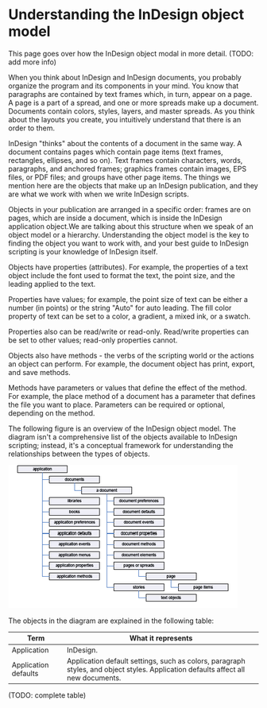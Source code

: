 # Understanding the InDesign object model

This page goes over how the InDesign object modal in more detail. (TODO: add more info)

When you think about InDesign and InDesign documents, you probably organize the program and its components in your mind. You know that paragraphs are contained by text frames which, in turn, appear on a page. A page is a part of a spread, and one or more spreads make up a document. Documents contain colors, styles, layers, and master spreads. As you think about the layouts you create, you intuitively understand that there is an order to them.

InDesign "thinks" about the contents of a document in the same way. A document contains pages which contain page items (text frames, rectangles, ellipses, and so on). Text frames contain characters, words, paragraphs, and anchored frames; graphics frames contain images, EPS files, or PDF files; and groups have other page items. The things we mention here are the objects that make up an InDesign publication, and they are what we work with when we write InDesign scripts.

Objects in your publication are arranged in a specific order: frames are on pages, which are inside a document, which is inside the InDesign application object.We are talking about this structure when we speak of an object model or a hierarchy. Understanding the object model is the key to finding the object you want to work with, and your best guide to InDesign scripting is your knowledge of InDesign itself.

Objects have properties (attributes). For example, the properties of a text object include the font used to format the text, the point size, and the leading applied to the text.

Properties have values; for example, the point size of text can be either a number (in points) or the string "Auto" for auto leading. The fill color property of text can be set to a color, a gradient, a mixed ink, or a swatch.

Properties also can be read/write or read-only. Read/write properties can be set to other values; read-only properties cannot.

Objects also have methods - the verbs of the scripting world or the actions an object can perform. For example, the document object has print, export, and save methods.

Methods have parameters or values that define the effect of the method. For example, the place method of a document has a parameter that defines the file you want to place. Parameters can be required or optional, depending on the method.

The following figure is an overview of the InDesign object model. The diagram isn't a comprehensive list of the objects available to InDesign scripting; instead, it's a conceptual framework for understanding the relationships between the types of objects.

![InDesign object model](id-om.png)

The objects in the diagram are explained in the following table:

| Term | What it represents
| --- | --- 
| Application | InDesign.
| Application defaults | Application default settings, such as colors, paragraph styles, and object styles. Application defaults affect all new documents. 
(TODO: complete table)